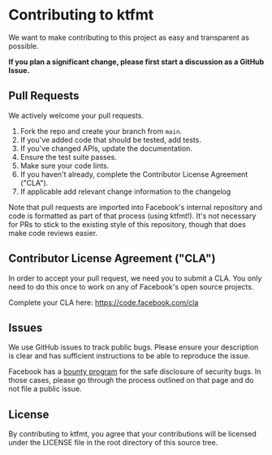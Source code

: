 # Contributing to ktfmt
We want to make contributing to this project as easy and transparent as
possible.

**If you plan a significant change, please first start a discussion as a GitHub Issue.**

## Pull Requests
We actively welcome your pull requests.

1. Fork the repo and create your branch from `main`.
2. If you've added code that should be tested, add tests.
3. If you've changed APIs, update the documentation.
4. Ensure the test suite passes.
5. Make sure your code lints.
6. If you haven't already, complete the Contributor License Agreement ("CLA").
7. If applicable add relevant change information to the changelog

Note that pull requests are imported into Facebook's internal repository and code is
formatted as part of that process (using ktfmt!). It's not necessary for PRs to stick
to the existing style of this repository, though that does make code reviews easier.

## Contributor License Agreement ("CLA")
In order to accept your pull request, we need you to submit a CLA. You only need
to do this once to work on any of Facebook's open source projects.

Complete your CLA here: <https://code.facebook.com/cla>

## Issues
We use GitHub issues to track public bugs. Please ensure your description is
clear and has sufficient instructions to be able to reproduce the issue.

Facebook has a [bounty program](https://www.facebook.com/whitehat/) for the safe
disclosure of security bugs. In those cases, please go through the process
outlined on that page and do not file a public issue.

## License
By contributing to ktfmt, you agree that your contributions will be licensed
under the LICENSE file in the root directory of this source tree.
